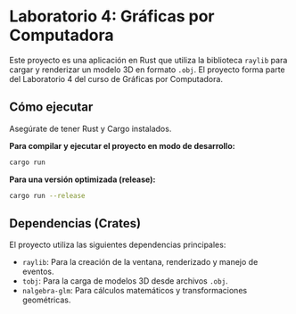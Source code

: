 # Laboratorio 4: Gráficas por Computadora

Este proyecto es una aplicación en Rust que utiliza la biblioteca `raylib` para cargar y renderizar un modelo 3D en formato `.obj`. El proyecto forma parte del Laboratorio 4 del curso de Gráficas por Computadora.

## Cómo ejecutar

Asegúrate de tener Rust y Cargo instalados.

**Para compilar y ejecutar el proyecto en modo de desarrollo:**
```bash
cargo run
```

**Para una versión optimizada (release):**
```bash
cargo run --release
```

## Dependencias (Crates)

El proyecto utiliza las siguientes dependencias principales:

- `raylib`: Para la creación de la ventana, renderizado y manejo de eventos.
- `tobj`: Para la carga de modelos 3D desde archivos `.obj`.
- `nalgebra-glm`: Para cálculos matemáticos y transformaciones geométricas.
